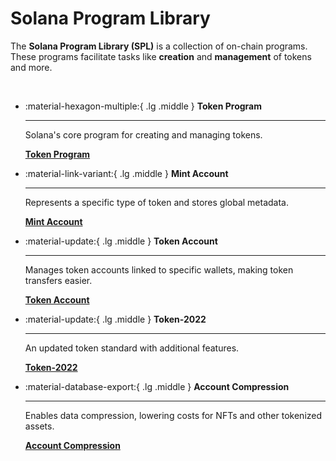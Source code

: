 # Solana Program Library

The **Solana Program Library (SPL)** is a collection of on-chain programs. These programs facilitate tasks like **creation** and **management** of tokens and more.

<br />

<div class="grid cards" markdown>

-   :material-hexagon-multiple:{ .lg .middle } __Token Program__

    ---

    Solana's core program for creating and managing tokens.

    [__Token Program__](./token-program.md)

-   :material-link-variant:{ .lg .middle } __Mint Account__

    ---

    Represents a specific type of token and stores global metadata.

    [__Mint Account__](./mint-account.md)

-   :material-update:{ .lg .middle } __Token Account__

    ---

    Manages token accounts linked to specific wallets, making token transfers easier.

    [__Token Account__](./token-account.md)

-   :material-update:{ .lg .middle } __Token-2022__

    ---

    An updated token standard with additional features.

    [__Token-2022__](./token-2022.md)

-   :material-database-export:{ .lg .middle } __Account Compression__

    ---

    Enables data compression, lowering costs for NFTs and other tokenized assets.

    [__Account Compression__](./account-compression-program.md)


</div>
